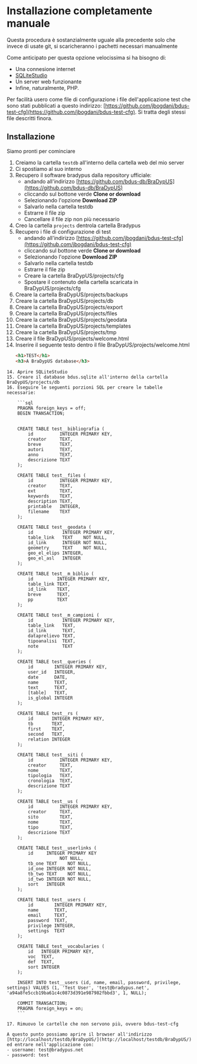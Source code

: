# Installazione completamente manuale

Questa procedura è sostanzialmente uguale alla precedente
solo che invece di usate git, si scaricheranno i pachetti
necessari manualmente

Come anticipato per questa opzione velocissima si ha bisogno di:
- Una connesione internet
- [SQLiteStudio](https://sqlitestudio.pl/)
- Un server web funzionante
- Infine, naturalmente, PHP.

Per facilità usero come file di configurazione i file
dell'applicazione test che sono stati pubblicati a questo indirizzo:
[https://github.com/jbogdani/bdus-test-cfg](https://github.com/jbogdani/bdus-test-cfg).
Si tratta degli stessi file descritti finora.

## Installazione

Siamo pronti per cominciare

1. Creiamo la cartella `testdb` all'interno della cartella web del mio server
2. Ci spostiamo al suo interno
3. Recupero il software bradypus dalla repository ufficiale:
    - andando all'indirizzo
    [https://github.com/bdus-db/BraDypUS](https://github.com/bdus-db/BraDypUS)
    - cliccando sul bottone verde **Clone or download**
    - Selezionando l'opzione **Download ZIP**
    - Salvarlo nella cartella testdb
    - Estrarre il file zip
    - Cancellare il file zip non più necessario
4. Creo la cartella `projects` dentrola cartella Bradypus
5. Recupero i file di configurazione di test
    - andando all'indirizzo
    [https://github.com/jbogdani/bdus-test-cfg](https://github.com/jbogdani/bdus-test-cfg)
    - cliccando sul bottone verde **Clone or download**
    - Selezionando l'opzione **Download ZIP**
    - Salvarlo nella cartella testdb
    - Estrarre il file zip
    - Creare la cartella BraDypUS/projects/cfg
    - Spostare il contenuto della cartella scaricata in BraDypUS/projects/cfg
6. Creare la cartella BraDypUS/projects/backups
7. Creare la cartella BraDypUS/projects/db
8. Creare la cartella BraDypUS/projects/export
9. Creare la cartella BraDypUS/projects/files
10. Creare la cartella BraDypUS/projects/geodata
11. Creare la cartella BraDypUS/projects/templates
12. Creare la cartella BraDypUS/projects/tmp
13. Creare il file BraDypUS/projects/welcome.html
14. Inserire il seguente testo dentro il file BraDypUS/projects/welcome.html
    ```html
    <h1>TEST</h1>
    <h3>A BraDypUS database</h3>
```
14. Aprire SQLiteStudio
15. Creare il database bdus.sqlite all'interno della cartella BraDypUS/projects/db
16. Eseguire le seguenti porzioni SQL per creare le tabelle necessarie:

    ```sql
    PRAGMA foreign_keys = off;
    BEGIN TRANSACTION;


    CREATE TABLE test__bibliografia (
        id          INTEGER PRIMARY KEY,
        creator     TEXT,
        breve       TEXT,
        autori      TEXT,
        anno        TEXT,
        descrizione TEXT
    );

    CREATE TABLE test__files (
        id          INTEGER PRIMARY KEY,
        creator     TEXT,
        ext         TEXT,
        keywords    TEXT,
        description TEXT,
        printable   INTEGER,
        filename    TEXT
    );

    CREATE TABLE test__geodata (
        id           INTEGER PRIMARY KEY,
        table_link   TEXT    NOT NULL,
        id_link      INTEGER NOT NULL,
        geometry     TEXT    NOT NULL,
        geo_el_elips INTEGER,
        geo_el_asl   INTEGER
    );

    CREATE TABLE test__m_biblio (
        id         INTEGER PRIMARY KEY,
        table_link TEXT,
        id_link    TEXT,
        breve      TEXT,
        pp         TEXT
    );

    CREATE TABLE test__m_campioni (
        id           INTEGER PRIMARY KEY,
        table_link   TEXT,
        id_link      TEXT,
        dataprelievo TEXT,
        tipoanalisi  TEXT,
        note         TEXT
    );

    CREATE TABLE test__queries (
        id        INTEGER PRIMARY KEY,
        user_id   INTEGER,
        date      DATE,
        name      TEXT,
        text      TEXT,
        [table]   TEXT,
        is_global INTEGER
    );

    CREATE TABLE test__rs (
        id       INTEGER PRIMARY KEY,
        tb       TEXT,
        first    TEXT,
        second   TEXT,
        relation INTEGER
    );

    CREATE TABLE test__siti (
        id          INTEGER PRIMARY KEY,
        creator     TEXT,
        nome        TEXT,
        tipologia   TEXT,
        cronologia  TEXT,
        descrizione TEXT
    );

    CREATE TABLE test__us (
        id          INTEGER PRIMARY KEY,
        creator     TEXT,
        sito        TEXT,
        nome        TEXT,
        tipo        TEXT,
        descrizione TEXT
    );

    CREATE TABLE test__userlinks (
        id     INTEGER PRIMARY KEY
                    NOT NULL,
        tb_one TEXT    NOT NULL,
        id_one INTEGER NOT NULL,
        tb_two TEXT    NOT NULL,
        id_two INTEGER NOT NULL,
        sort   INTEGER
    );

    CREATE TABLE test__users (
        id        INTEGER PRIMARY KEY,
        name      TEXT,
        email     TEXT,
        password  TEXT,
        privilege INTEGER,
        settings  TEXT
    );

    CREATE TABLE test__vocabularies (
        id   INTEGER PRIMARY KEY,
        voc  TEXT,
        def  TEXT,
        sort INTEGER
    );

    INSERT INTO test__users (id, name, email, password, privilege, settings) VALUES (1, 'Test User', 'test@bradypus.net', 'a94a8fe5ccb19ba61c4c0873d391e987982fbbd3', 1, NULL);

    COMMIT TRANSACTION;
    PRAGMA foreign_keys = on;
    ```

17. Rimuovo le cartelle che non servono più, ovvero bdus-test-cfg

A questo punto possiamo aprire il browser all'indirizzo 
[http://localhost/testdb/BraDypUS/](http://localhost/testdb/BraDypUS/) ed entrare nell'applicazione con:
- username: test@bradypus.net
- password: test
